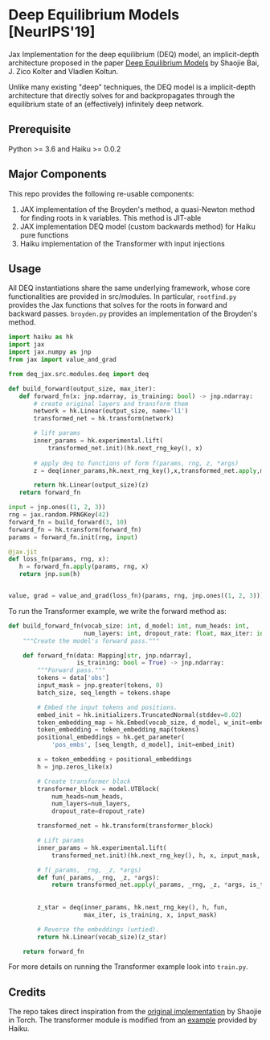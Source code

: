 # Deep Equilibrium Models [NeurIPS'19]
Jax Implementation for the deep equilibrium (DEQ) model, an implicit-depth architecture proposed in the paper [Deep Equilibrium Models](https://arxiv.org/abs/1909.01377) by Shaojie Bai, J. Zico Kolter and Vladlen Koltun.

Unlike many existing "deep" techniques, the DEQ model is a implicit-depth architecture that directly solves for and backpropagates through the equilibrium state of an (effectively) infinitely deep network. 

## Prerequisite
Python >= 3.6 and Haiku >= 0.0.2

## Major Components
This repo provides the following re-usable components:

1. JAX implementation of the Broyden's method, a quasi-Newton method for finding roots in k variables. This method is JIT-able
2. JAX implementation DEQ model (custom backwards method) for Haiku pure functions
3. Haiku implementation of the Transformer with input injections

## Usage
All DEQ instantiations share the same underlying framework, whose core functionalities are provided in src/modules.
In particular, `rootfind.py` provides the Jax functions that solves for the roots in forward and backward passes. `broyden.py` provides an implementation of the Broyden's method.

 ```python
import haiku as hk
import jax
import jax.numpy as jnp
from jax import value_and_grad

from deq_jax.src.modules.deq import deq

def build_forward(output_size, max_iter):
    def forward_fn(x: jnp.ndarray, is_training: bool) -> jnp.ndarray:
        # create original layers and transform them 
        network = hk.Linear(output_size, name='l1')
        transformed_net = hk.transform(network)

        # lift params
        inner_params = hk.experimental.lift(
            transformed_net.init)(hk.next_rng_key(), x)
        
        # apply deq to functions of form f(params, rng, z, *args)
        z = deq(inner_params,hk.next_rng_key(),x,transformed_net.apply,max_iter)

        return hk.Linear(output_size)(z)
    return forward_fn

input = jnp.ones((1, 2, 3))
rng = jax.random.PRNGKey(42)
forward_fn = build_forward(3, 10)
forward_fn = hk.transform(forward_fn)
params = forward_fn.init(rng, input)

@jax.jit
def loss_fn(params, rng, x):
    h = forward_fn.apply(params, rng, x)
    return jnp.sum(h)


value, grad = value_and_grad(loss_fn)(params, rng, jnp.ones((1, 2, 3)))
```

To run the Transformer example,  we write the forward method as:

```python
def build_forward_fn(vocab_size: int, d_model: int, num_heads: int,
                     num_layers: int, dropout_rate: float, max_iter: int):
    """Create the model's forward pass."""

    def forward_fn(data: Mapping[str, jnp.ndarray],
                   is_training: bool = True) -> jnp.ndarray:
        """Forward pass."""
        tokens = data['obs']
        input_mask = jnp.greater(tokens, 0)
        batch_size, seq_length = tokens.shape

        # Embed the input tokens and positions.
        embed_init = hk.initializers.TruncatedNormal(stddev=0.02)
        token_embedding_map = hk.Embed(vocab_size, d_model, w_init=embed_init)
        token_embedding = token_embedding_map(tokens)
        positional_embeddings = hk.get_parameter(
            'pos_embs', [seq_length, d_model], init=embed_init)

        x = token_embedding + positional_embeddings
        h = jnp.zeros_like(x)

        # Create transformer block
        transformer_block = model.UTBlock(
            num_heads=num_heads,
            num_layers=num_layers,
            dropout_rate=dropout_rate)

        transformed_net = hk.transform(transformer_block)

        # Lift params
        inner_params = hk.experimental.lift(
            transformed_net.init)(hk.next_rng_key(), h, x, input_mask, is_training)

        # f(_params, _rng, _z, *args) 
        def fun(_params, _rng, _z, *args):
            return transformed_net.apply(_params, _rng, _z, *args, is_training=is_training)
        
        
        z_star = deq(inner_params, hk.next_rng_key(), h, fun,
                     max_iter, is_training, x, input_mask)

        # Reverse the embeddings (untied).
        return hk.Linear(vocab_size)(z_star)

    return forward_fn

```


For more details on running the Transformer example look into `train.py`. 
## Credits
The repo takes direct inspiration from the [original implementation](https://github.com/locuslab/deq/tree/master) by Shaojie in Torch.
 The transformer module is modified from an [example](https://github.com/deepmind/dm-haiku/blob/master/examples/transformer/model.py) provided by Haiku.